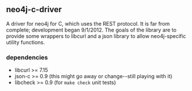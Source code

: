 ## neo4j-c-driver
A driver for neo4j for C, which uses the REST protocol. It is far from complete; development began 9/1/2012. 
The goals of the library are to provide some wrappers to libcurl and a json library to allow neo4j-specific
utility functions.

### dependencies

* libcurl >= 7.15
* json-c >= 0.9 (this might go away or change--still playing with it)
* libcheck >= 0.9 (for `make check` unit tests)

